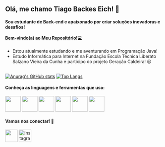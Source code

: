 <h2> Olá, me chamo Tiago Backes Eich! 🫡</h2>
<h4>Sou estudante de Back-end e apaixonado por criar soluções inovadoras e desafios!<br><br>  Bem-vindo(a) ao Meu Repositório!💻</h4>

- Estou atualmente estudando e me aventurando em Programação Java!<br>
- Estudo Informática para Internet na Fundação Escola Técnica Liberato Salzano Vieira da Cunha e participo do projeto Geração Caldeira! 😃<br><br>

[![Anurag's GitHub stats](https://github-readme-stats.vercel.app/api?username=TiagoEich&show_icons=true&theme=radical)](https://github.com/TiagoEich/github-readme-stats)
[![Top Langs](https://github-readme-stats.vercel.app/api/top-langs/?username=TiagoEich&layout=compact&theme=radical)](https://github.com/TiagoEich/github-readme-stats)


  <div style="display:inline_block">
  <h4>Conheça as linguagens e ferramentas que uso:</h4>
    <img src="https://cdn.jsdelivr.net/gh/devicons/devicon/icons/java/java-original-wordmark.svg" width="50"/>
    <img src="https://cdn.jsdelivr.net/gh/devicons/devicon/icons/javascript/javascript-original.svg" width="50"/>
    <img src="https://cdn.jsdelivr.net/gh/devicons/devicon/icons/html5/html5-original.svg" width="50"/>
    <img src="https://cdn.jsdelivr.net/gh/devicons/devicon/icons/css3/css3-original.svg" width="50"/>
    <img src="https://cdn.jsdelivr.net/gh/devicons/devicon/icons/python/python-original-wordmark.svg" width="50"/>
    <img src="https://cdn.jsdelivr.net/gh/devicons/devicon/icons/figma/figma-original.svg" width="50"/>  

</div>

<div>
  <h4>Vamos nos conectar! 🚀</h4>
  <a href="https://www.linkedin.com/in/tiago-eich-52ab57286/" target="_blank"><img src="https://cdn.jsdelivr.net/gh/devicons/devicon/icons/linkedin/linkedin-original.svg" target="_blank" width="40"></a>
  <a href="https://www.instagram.com/tiagoeich__/" target="_blank"><img src="https://cdn.jsdelivr.net/gh/devicons/devicon/icons/instagram/instagram-original.svg" width="40" alt="Instagram"></a>
</div>
